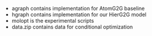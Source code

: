 * agraph contains implementation for AtomG2G baseline
* hgraph contains implementation for our HierG2G model
* molopt is the experimental scripts
* data.zip contains data for conditional optimization
